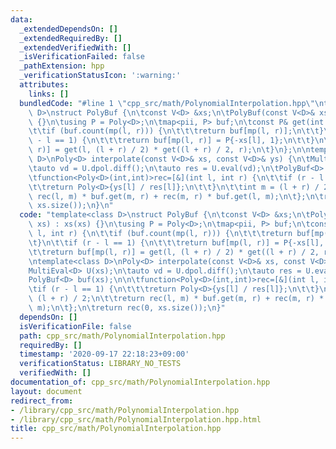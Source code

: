 ```yaml
---
data:
  _extendedDependsOn: []
  _extendedRequiredBy: []
  _extendedVerifiedWith: []
  _isVerificationFailed: false
  _pathExtension: hpp
  _verificationStatusIcon: ':warning:'
  attributes:
    links: []
  bundledCode: "#line 1 \"cpp_src/math/PolynomialInterpolation.hpp\"\ntemplate<class\
    \ D>\nstruct PolyBuf {\n\tconst V<D> &xs;\n\tPolyBuf(const V<D>& xs) : xs(xs)\
    \ {}\n\tusing P = Poly<D>;\n\tmap<pii, P> buf;\n\tconst P& get(int l, int r) {\n\
    \t\tif (buf.count(mp(l, r))) {\n\t\t\treturn buf[mp(l, r)];\n\t\t}\n\t\tif (r\
    \ - l == 1) {\n\t\t\treturn buf[mp(l, r)] = P{-xs[l], 1};\n\t\t}\n\t\treturn buf[mp(l,\
    \ r)] = get(l, (l + r) / 2) * get((l + r) / 2, r);\n\t}\n};\n\ntemplate<class\
    \ D>\nPoly<D> interpolate(const V<D>& xs, const V<D>& ys) {\n\tMultiEval<D> U(xs);\n\
    \tauto vd = U.dpol.diff();\n\tauto res = U.eval(vd);\n\tPolyBuf<D> buf(xs);\n\n\
    \tfunction<Poly<D>(int,int)>rec=[&](int l, int r) {\n\t\tif (r - l == 1) {\n\t\
    \t\treturn Poly<D>{ys[l] / res[l]};\n\t\t}\n\t\tint m = (l + r) / 2;\n\t\treturn\
    \ rec(l, m) * buf.get(m, r) + rec(m, r) * buf.get(l, m);\n\t};\n\treturn rec(0,\
    \ xs.size());\n}\n"
  code: "template<class D>\nstruct PolyBuf {\n\tconst V<D> &xs;\n\tPolyBuf(const V<D>&\
    \ xs) : xs(xs) {}\n\tusing P = Poly<D>;\n\tmap<pii, P> buf;\n\tconst P& get(int\
    \ l, int r) {\n\t\tif (buf.count(mp(l, r))) {\n\t\t\treturn buf[mp(l, r)];\n\t\
    \t}\n\t\tif (r - l == 1) {\n\t\t\treturn buf[mp(l, r)] = P{-xs[l], 1};\n\t\t}\n\
    \t\treturn buf[mp(l, r)] = get(l, (l + r) / 2) * get((l + r) / 2, r);\n\t}\n};\n\
    \ntemplate<class D>\nPoly<D> interpolate(const V<D>& xs, const V<D>& ys) {\n\t\
    MultiEval<D> U(xs);\n\tauto vd = U.dpol.diff();\n\tauto res = U.eval(vd);\n\t\
    PolyBuf<D> buf(xs);\n\n\tfunction<Poly<D>(int,int)>rec=[&](int l, int r) {\n\t\
    \tif (r - l == 1) {\n\t\t\treturn Poly<D>{ys[l] / res[l]};\n\t\t}\n\t\tint m =\
    \ (l + r) / 2;\n\t\treturn rec(l, m) * buf.get(m, r) + rec(m, r) * buf.get(l,\
    \ m);\n\t};\n\treturn rec(0, xs.size());\n}"
  dependsOn: []
  isVerificationFile: false
  path: cpp_src/math/PolynomialInterpolation.hpp
  requiredBy: []
  timestamp: '2020-09-17 22:18:23+09:00'
  verificationStatus: LIBRARY_NO_TESTS
  verifiedWith: []
documentation_of: cpp_src/math/PolynomialInterpolation.hpp
layout: document
redirect_from:
- /library/cpp_src/math/PolynomialInterpolation.hpp
- /library/cpp_src/math/PolynomialInterpolation.hpp.html
title: cpp_src/math/PolynomialInterpolation.hpp
---
```

